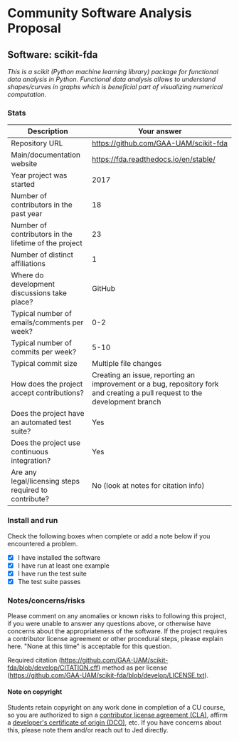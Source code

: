 # Community Software Analysis Proposal

## Software: scikit-fda

*This is a scikit (Python machine learning library) package for functional data analysis in Python. Functional data analysis allows to understand shapes/curves in graphs which is beneficial part of visualizing numerical computation.*

### Stats

| Description | Your answer |
|---------|-----------|
| Repository URL | https://github.com/GAA-UAM/scikit-fda |
| Main/documentation website | https://fda.readthedocs.io/en/stable/ |
| Year project was started | 2017  |
| Number of contributors in the past year | 18 |
| Number of contributors in the lifetime of the project | 23 |
| Number of distinct affiliations | 1 |
| Where do development discussions take place? | GitHub |
| Typical number of emails/comments per week? | 0-2 |
| Typical number of commits per week? | 5-10 |
| Typical commit size | Multiple file changes |
| How does the project accept contributions? | Creating an issue, reporting an improvement or a bug, repository fork and creating a pull request to the development branch |
| Does the project have an automated test suite? | Yes |
| Does the project use continuous integration? | Yes |
| Are any legal/licensing steps required to contribute? | No (look at notes for citation info) |

### Install and run

Check the following boxes when complete or add a note below if you
encountered a problem.

- [X] I have installed the software
- [X] I have run at least one example
- [X] I have run the test suite
- [X] The test suite passes

### Notes/concerns/risks

Please comment on any anomalies or known risks to following this
project, if you were unable to answer any questions above, or
otherwise have concerns about the appropriateness of the software.  If
the project requires a contributor license agreement or other
procedural steps, please explain here.  "None at this time" is
acceptable for this question.

Required citation (https://github.com/GAA-UAM/scikit-fda/blob/develop/CITATION.cff) method as per license (https://github.com/GAA-UAM/scikit-fda/blob/develop/LICENSE.txt).

#### Note on copyright
Students retain copyright on any work done in completion of a CU
course, so you are authorized to sign a [contributor license
agreement (CLA)](https://en.wikipedia.org/wiki/Contributor_License_Agreement),
affirm a [developer's certificate of
origin (DCO)](https://en.wikipedia.org/wiki/Developer_Certificate_of_Origin),
etc.  If you have concerns about this, please note them and/or reach
out to Jed directly.
